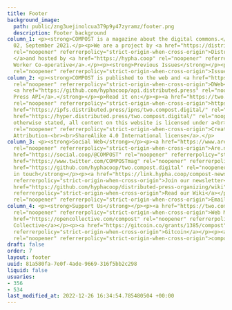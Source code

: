```yaml
---
title: Footer
background_image:
  path: public/zng3uejinolcua379p9y47zyramz/footer.png
  description: Footer background
column_1: <p><strong>COMPOST is a magazine about the digital commons.</strong></p><p>Issue
  02, September 2021.</p><p>We are a project by <a href="https://distributed.press/"
  rel="noopener" referrerpolicy="strict-origin-when-cross-origin">Distributed Press
  </a>and hosted by <a href="https://hypha.coop" rel="noopener" referrerpolicy="strict-origin-when-cross-origin">Hypha
  Worker Co-operative</a>.</p><p><strong>Previous Issues</strong></p><p><a href="https://one.compost.digital"
  rel="noopener" referrerpolicy="strict-origin-when-cross-origin">Issue 01</a></p>
column_2: <p><strong>COMPOST is published to the web and <a href="https://getdweb.net/"
  rel="noopener" referrerpolicy="strict-origin-when-cross-origin">DWeb</a> using the
  <a href="https://github.com/hyphacoop/api.distributed.press" rel="noopener" referrerpolicy="strict-origin-when-cross-origin">Distributed
  Press API</a>.</strong></p><p>Read it on:</p><p><a href="https://two.compost.digital/"
  rel="noopener" referrerpolicy="strict-origin-when-cross-origin">https://two.compost.digital</a></p><p><a
  href="https://ipfs.distributed.press/ipns/two.compost.digital/" rel="noopener" referrerpolicy="strict-origin-when-cross-origin">ipns://two.compost.digital</a></p><p><a
  href="https://hyper.distributed.press/two.compost.digital/" rel="noopener" referrerpolicy="strict-origin-when-cross-origin">hyper://two.compost.digital</a></p><p>Unless
  otherwise stated, all content on this website is licensed under a<br><a href="https://creativecommons.org/licenses/by-sa/4.0/"
  rel="noopener" referrerpolicy="strict-origin-when-cross-origin">Creative Commons
  Attribution-<br><br>ShareAlike 4.0 International license</a>.</p>
column_3: <p><strong>Social Web</strong></p><p><a href="https://www.are.na/compost/"
  rel="noopener" referrerpolicy="strict-origin-when-cross-origin">Are.na</a></p><p><a
  href="https://social.coop/@COMPOST" rel="noopener" referrerpolicy="strict-origin-when-cross-origin">Mastodon</a></p><p><a
  href="https://www.twitter.com/COMPOSTmag" rel="noopener" referrerpolicy="strict-origin-when-cross-origin">Twitter</a></p><p><a
  href="https://github.com/hyphacoop/two.compost.digital" rel="noopener" referrerpolicy="strict-origin-when-cross-origin">GitHub</a></p><p><strong>Keep
  in touch</strong></p><p><a href="https://link.hypha.coop/compost-newsletter" rel="noopener"
  referrerpolicy="strict-origin-when-cross-origin">Join our newsletter</a></p><p><a
  href="https://github.com/hyphacoop/distributed-press-organizing/wiki" rel="noopener"
  referrerpolicy="strict-origin-when-cross-origin">Read our Wiki</a></p><p><a href="mailto:hello@compost.digital"
  rel="noopener" referrerpolicy="strict-origin-when-cross-origin">Email us</a></p>
column_4: <p><strong>Support Us</strong></p><p><a href="https://two.compost.digital/support-us/#web-monetization"
  rel="noopener" referrerpolicy="strict-origin-when-cross-origin">Web Monetization</a></p><p><a
  href="https://opencollective.com/compost" rel="noopener" referrerpolicy="strict-origin-when-cross-origin">Open
  Collective</a></p><p><a href="https://gitcoin.co/grants/1385/compost" rel="noopener"
  referrerpolicy="strict-origin-when-cross-origin">Gitcoin</a></p><p><a href="https://two.compost.digital/support-us/"
  rel="noopener" referrerpolicy="strict-origin-when-cross-origin">compostmag.eth</a></p>
draft: false
order: 7
layout: footer
uuid: 81a580fa-7e0f-4ade-9669-316f5bb2c298
liquid: false
usuaries:
- 356
- 534
last_modified_at: 2022-12-26 16:34:54.785480504 +00:00
---
```


